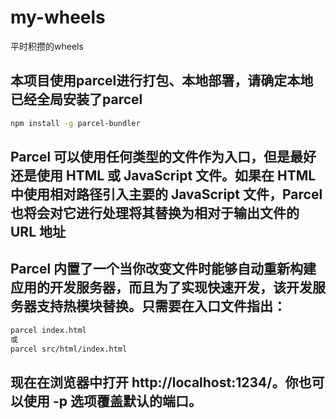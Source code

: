 # my-wheels
平时积攒的wheels

## 本项目使用parcel进行打包、本地部署，请确定本地已经全局安装了parcel
```bash
npm install -g parcel-bundler
```

## Parcel 可以使用任何类型的文件作为入口，但是最好还是使用 HTML 或 JavaScript 文件。如果在 HTML 中使用相对路径引入主要的 JavaScript 文件，Parcel 也将会对它进行处理将其替换为相对于输出文件的 URL 地址

## Parcel 内置了一个当你改变文件时能够自动重新构建应用的开发服务器，而且为了实现快速开发，该开发服务器支持热模块替换。只需要在入口文件指出：
```bash
parcel index.html
或
parcel src/html/index.html
```

## 现在在浏览器中打开 http://localhost:1234/。你也可以使用 -p <port number> 选项覆盖默认的端口。

